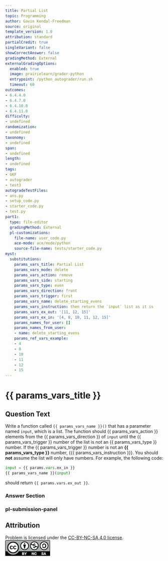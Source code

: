 ```yaml
---
title: Partial List
topic: Programming
author: Gavin Kendal-Freedman
source: original
template_version: 1.0
attribution: standard
partialCredit: true
singleVariant: false
showCorrectAnswer: false
gradingMethod: External
externalGradingOptions:
  enabled: true
  image: prairielearn/grader-python
  entrypoint: /python_autograder/run.sh
  timeout: 60
outcomes:
- 6.4.4.0
- 6.4.7.0
- 6.4.10.0
- 6.4.11.0
difficulty:
- undefined
randomization:
- undefined
taxonomy:
- undefined
span:
- undefined
length:
- undefined
tags:
- GKF
- autograder
- test3
autogradeTestFiles:
- ans.py
- setup_code.py
- starter_code.py
- test.py
part1:
  type: file-editor
  gradingMethod: External
  pl-customizations:
    file-name: user_code.py
    ace-mode: ace/mode/python
    source-file-name: tests/starter_code.py
myst:
  substitutions:
    params_vars_title: Partial List
    params_vars_mode: delete
    params_vars_action: remove
    params_vars_side: starting
    params_vars_type: even
    params_vars_direction: front
    params_vars_trigger: first
    params_vars_name: delete_starting_evens
    params_vars_instruction: then return the `input` list as it is
    params_vars_ex_out: '[11, 12, 15]'
    params_vars_ex_in: '[4, 8, 10, 11, 12, 15]'
    params_names_for_user: []
    params_names_from_user:
    - name: delete_starting_evens
    params_ref_vars_example:
    - 4
    - 8
    - 10
    - 11
    - 12
    - 15
---
```

# {{ params_vars_title }}

## Question Text

Write a function called `{{ params_vars_name }}()` that has a parameter named `input`, which is a list.
The function should {{ params_vars_action }} elements from the {{ params_vars_direction }} of `input` until the {{ params_vars_trigger }} number of the list is not an {{ params_vars_type }} number.
If the {{ params_vars_trigger }} number is not an **{{ params_vars_type }}** number, {{{ params_vars_instruction }}}.
You should **not** assume the list will only have numbers.
For example, the following code:

```python
input = {{ params.vars.ex_in }}
{{ params_vars_name }}(input)
```

should return `{{ params.vars.ex_out }}`.

### Answer Section

### pl-submission-panel

<pl-external-grader-results></pl-external-grader-results>
<pl-file-preview></pl-file-preview>

## Attribution

Problem is licensed under the [CC-BY-NC-SA 4.0 license](https://creativecommons.org/licenses/by-nc-sa/4.0/).<br> ![The Creative Commons 4.0 license requiring attribution-BY, non-commercial-NC, and share-alike-SA license.](https://raw.githubusercontent.com/firasm/bits/master/by-nc-sa.png)